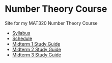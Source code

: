 Number Theory Course
====================

Site for my MAT320 Number Theory Course

- [Syllabus](syllabus.md)
- [Schedule](schedule.md)
- [Midterm 1 Study Guide](studyGuide1.md)
- [Midterm 2 Study Guide](studyGuide2.md)
- [Midterm 3 Study Guide](studyGuide3.md)

